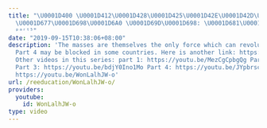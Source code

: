 ```yaml
---
title: "\U0001D400 \U0001D412\U0001D428\U0001D425\U0001D42E\U0001D42D\U0001D422\U0001D428\U0001D427
  \U0001D677\U0001D698\U0001D6A0 \U0001D69D\U0001D698: \U0001D681\U0001D68E\U0001D69F\U0001D698\U0001D695\U0001D69E\U0001D69D\U0001D692\U0001D698\U0001D697
  ᵖᵃʳᵗ⁵"
date: "2019-09-15T10:38:06+08:00"
description: 'The masses are themselves the only force which can revolutionize society
  Part 4 may be blocked in some countries. Here is another link: https://www.youtube.com/watch?v=PpzsigfzqLg
  Other videos in this series: part 1: https://youtu.be/MezCgCpbgQg Part 2: https://youtu.be/W-HWeuSEkiI
  Part 3: https://youtu.be/bdjY0Ino1Mo Part 4: https://youtu.be/JYpbrsc_fpg Part 5:
  https://youtu.be/WonLalhJW-o'
url: /reeducation/WonLalhJW-o/
providers:
  youtube:
    id: WonLalhJW-o
type: video
---
```

